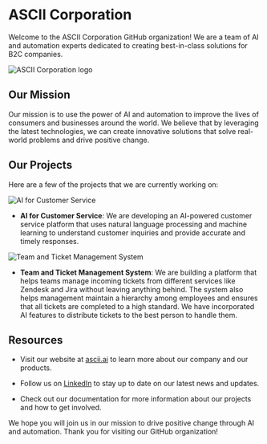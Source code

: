 # ASCII Corporation

Welcome to the ASCII Corporation GitHub organization! We are a team of AI and automation experts dedicated to creating best-in-class solutions for B2C companies.

![ASCII Corporation logo](ascii-logo.png)

## Our Mission

Our mission is to use the power of AI and automation to improve the lives of consumers and businesses around the world. We believe that by leveraging the latest technologies, we can create innovative solutions that solve real-world problems and drive positive change.

## Our Projects

Here are a few of the projects that we are currently working on:

![AI for Customer Service](ai-customer-service.png)

- **AI for Customer Service**: We are developing an AI-powered customer service platform that uses natural language processing and machine learning to understand customer inquiries and provide accurate and timely responses.

<!-- ![Automated Inventory Management](automated-inventory-management.png)

- **Automated Inventory Management**: We are creating a system that uses IoT sensors and machine learning to optimize inventory levels and reduce waste in the supply chain. -->

<!-- ![Predictive Maintenance](predictive-maintenance.png)

- **Predictive Maintenance**: Our team is building a predictive maintenance platform that uses AI to identify potential failures in equipment before they occur, reducing downtime and improving efficiency. -->

![Team and Ticket Management System](team-ticket-management.png)

- **Team and Ticket Management System**: We are building a platform that helps teams manage incoming tickets from different services like Zendesk and Jira without leaving anything behind. The system also helps management maintain a hierarchy among employees and ensures that all tickets are completed to a high standard. We have incorporated AI features to distribute tickets to the best person to handle them.

## Resources

- Visit our website at [ascii.ai](https://ascii.ai) to learn more about our company and our products.

- Follow us on [LinkedIn](https://linkedin.com/company/asciicorp) to stay up to date on our latest news and updates.

- Check out our documentation for more information about our projects and how to get involved.

We hope you will join us in our mission to drive positive change through AI and automation. Thank you for visiting our GitHub organization!
